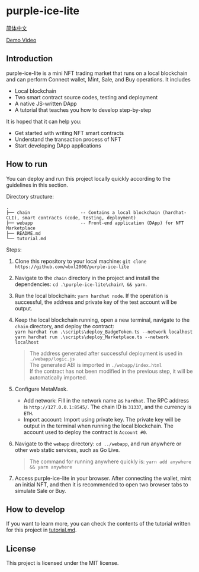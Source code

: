# purple-ice-lite

[简体中文](./README.zh.md)

[Demo Video](https://www.bilibili.com/video/BV1uU4y117U1/)

## Introduction

purple-ice-lite is a mini NFT trading market that runs on a local blockchain and can perform Connect wallet, Mint, Sale, and Buy operations. It includes

- Local blockchain
- Two smart contract source codes, testing and deployment
- A native JS-written DApp
- A tutorial that teaches you how to develop step-by-step

It is hoped that it can help you:

- Get started with writing NFT smart contracts
- Understand the transaction process of NFT
- Start developing DApp applications

## How to run

You can deploy and run this project locally quickly according to the guidelines in this section.

Directory structure:

```plain
.
├── chain                   -- Contains a local blockchain (hardhat-CLI), smart contracts (code, testing, deployment)
├── webapp                  -- Front-end application (DApp) for NFT Marketplace
├── README.md  
└── tutorial.md 
```

Steps:

1. Clone this repository to your local machine: `git clone https://github.com/wbxl2000/purple-ice-lite`
2. Navigate to the `chain` directory in the project and install the dependencies: `cd .\purple-ice-lite\chain\ && yarn`.
3. Run the local blockchain: `yarn hardhat node`. If the operation is successful, the address and private key of the test account will be output.
4. Keep the local blockchain running, open a new terminal, navigate to the `chain` directory, and deploy the contract:</br>
    `yarn hardhat run .\scripts\deploy_BadgeToken.ts --network localhost`</br>
    `yarn hardhat run .\scripts\deploy_Marketplace.ts --network localhost`</br>

    > The address generated after successful deployment is used in `./webapp/logic.js`</br>
    > The generated ABI is imported in `./webapp/index.html`</br>
    > If the contract has not been modified in the previous step, it will be automatically imported.

5. Configure MetaMask.
   - Add network: Fill in the network name as `hardhat`. The RPC address is `http://127.0.0.1:8545/`. The chain ID is `31337`, and the currency is `ETH`.
   - Import account: Import using private key. The private key will be output in the terminal when running the local blockchain. The account used to deploy the contract is `Account #0`.

6. Navigate to the `webapp` directory: `cd ../webapp`, and run anywhere or other web static services, such as Go Live.
    > The command for running anywhere quickly is: `yarn add anywhere && yarn anywhere`

7. Access purple-ice-lite in your browser. After connecting the wallet, mint an initial NFT, and then it is recommended to open two browser tabs to simulate Sale or Buy.

## How to develop

If you want to learn more, you can check the contents of the tutorial written for this project in [tutorial.md](./tutorial.md).

## License

This project is licensed under the MIT license.

